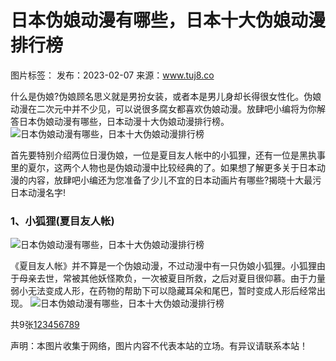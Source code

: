 # 日本伪娘动漫有哪些，日本十大伪娘动漫排行榜

图片标签： 发布：2023-02-07 来源：www.tuj8.co

什么是伪娘?伪娘顾名思义就是男扮女装，或者本是男儿身却长得很女性化。伪娘动漫在二次元中并不少见，可以说很多腐女都喜欢伪娘动漫。放肆吧小编将为你解答日本伪娘动漫有哪些，日本动漫十大伪娘动漫排行榜。 
![日本伪娘动漫有哪些，日本十大伪娘动漫排行榜](https://imgs.tuj8.net/upload/2023/0207/112515_06710.jpg)

首先要特别介绍两位日漫伪娘，一位是夏目友人帐中的小狐狸，还有一位是黑执事里的夏尔，这两个人物也是伪娘动漫中比较经典的了。如果想了解更多关于日本动漫的内容，放肆吧小编还为您准备了少儿不宜的日本动画片有哪些?揭晓十大最污日本动漫名字!

### 1、小狐狸(夏目友人帐)

![日本伪娘动漫有哪些，日本十大伪娘动漫排行榜](https://imgs.tuj8.net/upload/2023/0207/112515_36841.jpg)

《夏目友人帐》并不算是一个伪娘动漫，不过动漫中有一只伪娘小狐狸。小狐狸由于母亲去世，常被其他妖怪欺负，一次被夏目所救，之后对夏目很仰慕。由于力量弱小无法变成人形，在药物的帮助下可以隐藏耳朵和尾巴，暂时变成人形后经常出现。 
![日本伪娘动漫有哪些，日本十大伪娘动漫排行榜](https://imgs.tuj8.net/upload/2023/0207/112515_65442.jpg)

共9张[1](https://www.tuj8.co/html/202302/196426.htm)[2](https://www.tuj8.co/html/202302/196426_1.htm)[3](https://www.tuj8.co/html/202302/196426_2.htm)[4](https://www.tuj8.co/html/202302/196426_3.htm)[5](https://www.tuj8.co/html/202302/196426_4.htm)[6](https://www.tuj8.co/html/202302/196426_5.htm)[7](https://www.tuj8.co/html/202302/196426_6.htm)[8](https://www.tuj8.co/html/202302/196426_7.htm)[9](https://www.tuj8.co/html/202302/196426_8.htm)

声明：本图片收集于网络，图片内容不代表本站的立场。有异议请联系本站！